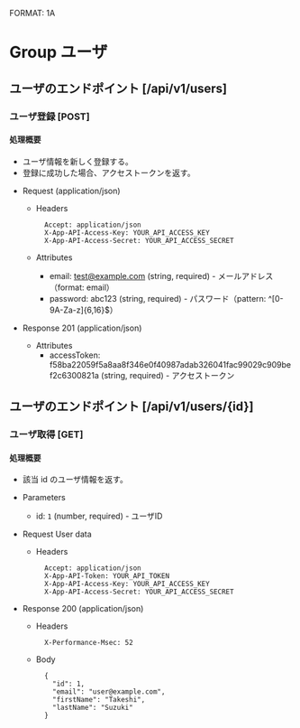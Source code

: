 FORMAT: 1A

# Group ユーザ
## ユーザのエンドポイント [/api/v1/users]
### ユーザ登録 [POST]
#### 処理概要

* ユーザ情報を新しく登録する。
* 登録に成功した場合、アクセストークンを返す。

+ Request (application/json)

    + Headers

            Accept: application/json
            X-App-API-Access-Key: YOUR_API_ACCESS_KEY
            X-App-API-Access-Secret: YOUR_API_ACCESS_SECRET

    + Attributes
        + email: test@example.com (string, required) - メールアドレス（format: email）
        + password: abc123 (string, required) - パスワード（pattern: ^[0-9A-Za-z]{6,16}$）

+ Response 201 (application/json)

    + Attributes
        + accessToken: f58ba22059f5a8aa8f346e0f40987adab326041fac99029c909bef2c6300821a (string, required) - アクセストークン


## ユーザのエンドポイント [/api/v1/users/{id}]
### ユーザ取得 [GET]
#### 処理概要

* 該当 id のユーザ情報を返す。

+ Parameters

    + id: `1` (number, required) - ユーザID

+ Request User data

    + Headers

            Accept: application/json
            X-App-API-Token: YOUR_API_TOKEN
            X-App-API-Access-Key: YOUR_API_ACCESS_KEY
            X-App-API-Access-Secret: YOUR_API_ACCESS_SECRET

+ Response 200 (application/json)

    + Headers

            X-Performance-Msec: 52

    + Body

            {
              "id": 1,
              "email": "user@example.com",
              "firstName": "Takeshi",
              "lastName": "Suzuki"
            }
